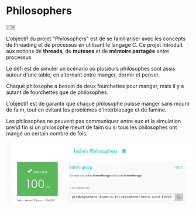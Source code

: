 # Philosophers

🇫🇷

L'objectif du projet "Philosophers" est de se familiariser avec les concepts de threading et de processus en utilisant le langage C.
Ce projet introduit aux notions de __threads__, de __mutexes__ et de __mémoire partagée__ entre processus.

Le défi est de simuler un scénario où plusieurs philosophes sont assis autour d'une table, en alternant entre manger, dormir et penser.

Chaque philosophe a besoin de deux fourchettes pour manger, mais il y a autant de fourchettes que de philosophes.

L'objectif est de garantir que chaque philosophe puisse manger sans mourir de faim, tout en évitant les problèmes d'interblocage et de famine.

Les philosophes ne peuvent pas communiquer entre eux et la simulation prend fin si un philosophe meurt de faim ou si tous les philosophes ont mangé un certain nombre de fois.



![Rating](rating.png)

